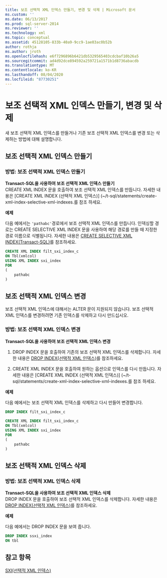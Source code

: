 ```yaml
---
title: 보조 선택적 XML 인덱스 만들기, 변경 및 삭제 | Microsoft 문서
ms.custom: ''
ms.date: 06/13/2017
ms.prod: sql-server-2014
ms.reviewer: ''
ms.technology: xml
ms.topic: conceptual
ms.assetid: 45128105-833b-40a9-9cc9-1ae03ac0b52b
author: rothja
ms.author: jroth
ms.openlocfilehash: e6f7296896b6421db5329565403cdcbaf10b26a5
ms.sourcegitcommit: ad4d92dce894592a259721a1571b1d8736abacdb
ms.translationtype: MT
ms.contentlocale: ko-KR
ms.lasthandoff: 08/04/2020
ms.locfileid: "87730251"
---
```

# <a name="create-alter-and-drop-secondary-selective-xml-indexes"></a>보조 선택적 XML 인덱스 만들기, 변경 및 삭제
  새 보조 선택적 XML 인덱스를 만들거나 기존 보조 선택적 XML 인덱스를 변경 또는 삭제하는 방법에 대해 설명합니다.  
  
##  <a name="creating-a-secondary-selective-xml-index"></a><a name="create"></a> 보조 선택적 XML 인덱스 만들기  
  
### <a name="how-to-create-a-secondary-selective-xml-index"></a>방법: 보조 선택적 XML 인덱스 만들기  
 **Transact-SQL을 사용하여 보조 선택적 XML 인덱스 만들기**  
 CREATE XML INDEX 문을 호출하여 보조 선택적 XML 인덱스를 만듭니다. 자세한 내용은 [CREATE XML INDEX &#40;선택적 XML 인덱스&#41;] (~/t-sql/statements/create-xml-index-selective-xml-indexes.를 참조 하세요.  
  
 **예제**  
  
 다음 예에서는 `'pathabc'`경로에서 보조 선택적 XML 인덱스를 만듭니다. 인덱싱할 경로는 CREATE SELECTIVE XML INDEX 문을 사용하여 해당 경로를 만들 때 지정한 경로 이름으로 식별됩니다. 자세한 내용은 [CREATE SELECTIVE XML INDEX&#40;Transact-SQL&#41;](/sql/t-sql/statements/create-selective-xml-index-transact-sql)를 참조하세요.  
  
```sql  
CREATE XML INDEX filt_sxi_index_c  
ON Tbl(xmlcol)  
USING XML INDEX sxi_index  
FOR  
(  
    pathabc  
)  
```  
  
  
##  <a name="altering-a-secondary-selective-xml-index"></a><a name="alter"></a> 보조 선택적 XML 인덱스 변경  
 보조 선택적 XML 인덱스에 대해서는 ALTER 문이 지원되지 않습니다. 보조 선택적 XML 인덱스를 변경하려면 기존 인덱스를 삭제하고 다시 만드십시오.  
  
### <a name="how-to-alter-a-secondary-selective-xml-index"></a>방법: 보조 선택적 XML 인덱스 변경  
 **Transact-SQL을 사용하여 보조 선택적 XML 인덱스 변경**  
 1.  DROP INDEX 문을 호출하여 기존의 보조 선택적 XML 인덱스를 삭제합니다. 자세한 내용은 [DROP INDEX&#40;선택적 XML 인덱스&#41;](../indexes/indexes.md)를 참조하세요.  
  
2.  CREATE XML INDEX 문을 호출하여 원하는 옵션으로 인덱스를 다시 만듭니다. 자세한 내용은 [CREATE XML INDEX &#40;선택적 XML 인덱스&#41;] (~/t-sql/statements/create-xml-index-selective-xml-indexes.를 참조 하세요.  
  
 **예제**  
  
 다음 예에서는 보조 선택적 XML 인덱스를 삭제하고 다시 만들어 변경합니다.  
  
```sql  
DROP INDEX filt_sxi_index_c  
  
CREATE XML INDEX filt_sxi_index_c  
ON Tbl(xmlcol)  
USING XML INDEX sxi_index  
FOR  
(  
    pathabc  
)  
```  
  
  
##  <a name="dropping-a-secondary-selective-xml-index"></a><a name="drop"></a> 보조 선택적 XML 인덱스 삭제  
  
### <a name="how-to-drop-a-secondary-selective-xml-index"></a>방법: 보조 선택적 XML 인덱스 삭제  
 **Transact-SQL을 사용하여 보조 선택적 XML 인덱스 삭제**  
 DROP INDEX 문을 호출하여 보조 선택적 XML 인덱스를 삭제합니다. 자세한 내용은 [DROP INDEX&#40;선택적 XML 인덱스&#41;](../indexes/indexes.md)를 참조하세요.  
  
 **예제**  
  
 다음 예에서는 DROP INDEX 문을 보여 줍니다.  
  
```sql  
DROP INDEX ssxi_index  
ON tbl  
```  
  
  
## <a name="see-also"></a>참고 항목  
 [SXI&#40;선택적 XML 인덱스&#41;](selective-xml-indexes-sxi.md)  
  
  
